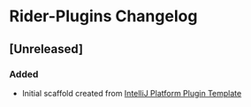 <!-- Keep a Changelog guide -> https://keepachangelog.com -->

# Rider-Plugins Changelog

## [Unreleased]
### Added
- Initial scaffold created from [IntelliJ Platform Plugin Template](https://github.com/JetBrains/intellij-platform-plugin-template)
